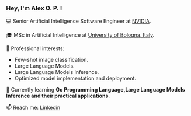 ### Hey, I'm Alex O. P. !

💻 Senior Artificial Intelligence Software Engineer at [NVIDIA](https://www.nvidia.com/en-us/).

🎓 MSc in Artificial Intelligence at [University of Bologna, Italy](https://corsi.unibo.it/2cycle/artificial-intelligence/index.html).

🔭 Professional interests: 
  - Few-shot image classification.
  - Large Language Models.
  - Large Language Models Inference.
  - Optimized model implementation and deployment.

🌱 Currently learning **Go Programming Language,Large Language Models Inference and their practical applications**.

📫 Reach me: [Linkedin](https://www.linkedin.com/in/alex0dd/)

<!--
[![Top Langs](https://github-readme-stats.vercel.app/api/top-langs/?username=alex0dd&theme=dracula&hide=jupyter%20notebook&langs_count=8&layout=compact)](https://github.com/alexpod1000)
-->

<!--
**alexpod1000/alexpod1000** is a ✨ _special_ ✨ repository because its `README.md` (this file) appears on your GitHub profile.

Here are some ideas to get you started:

- 🔭 I’m currently working on ...
- 🌱 I’m currently learning ...
- 👯 I’m looking to collaborate on ...
- 🤔 I’m looking for help with ...
- 💬 Ask me about ...
- 📫 How to reach me: ...
- 😄 Pronouns: ...
- ⚡ Fun fact: ...
-->
